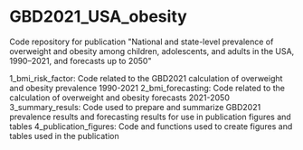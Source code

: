 # GBD2021_USA_obesity
Code repository for publication "National and state-level prevalence of overweight and  obesity among children, adolescents, and adults in the USA,  1990–2021, and forecasts up to 2050"

1_bmi_risk_factor: Code related to the GBD2021 calculation of overweight and obesity prevalence 1990-2021
2_bmi_forecasting: Code related to the calculation of overweight and obesity forecasts 2021-2050
3_summary_resuls: Code used to prepare and summarize GBD2021 prevalence results and forecasting results for use in publication figures and tables
4_publication_figures: Code and functions used to create figures and tables used in the publication
